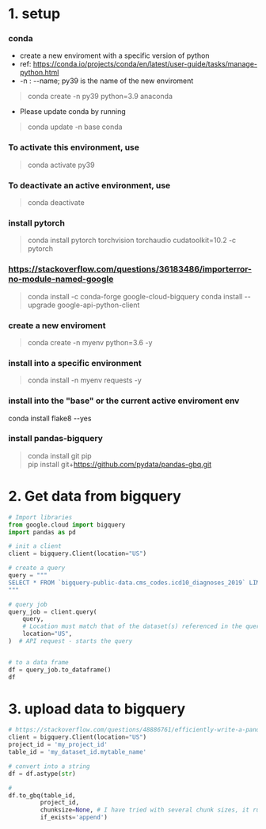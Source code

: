 # 1. setup

### conda 
  -  create a new enviroment with a specific version of python
  - ref: https://conda.io/projects/conda/en/latest/user-guide/tasks/manage-python.html
  - -n : --name; py39 is the name of the new enviroment 


> conda create -n py39 python=3.9 anaconda 

- Please update conda by running  

> conda update -n base conda

### To activate this environment, use
> conda activate py39
### To deactivate an active environment, use
> conda deactivate
### install pytorch
> conda install pytorch torchvision torchaudio cudatoolkit=10.2 -c pytorch

### https://stackoverflow.com/questions/36183486/importerror-no-module-named-google
> conda install -c conda-forge google-cloud-bigquery
> conda install --upgrade google-api-python-client  

### create a new enviroment
> conda create -n myenv python=3.6 -y
### install into a specific environment
> conda install -n myenv requests -y
### install into the "base" or the current active enviroment env
conda install flake8 --yes

### install pandas-bigquery  
> conda install git pip   
> pip install git+https://github.com/pydata/pandas-gbq.git


# 2. Get data from bigquery

```py
# Import libraries
from google.cloud import bigquery
import pandas as pd

# init a client
client = bigquery.Client(location="US")

# create a query
query = """
SELECT * FROM `bigquery-public-data.cms_codes.icd10_diagnoses_2019` LIMIT 1000
"""

# query job
query_job = client.query(
    query,
    # Location must match that of the dataset(s) referenced in the query.
    location="US",
)  # API request - starts the query


# to a data frame 
df = query_job.to_dataframe()
df
```

# 3. upload data to bigquery

```py
# https://stackoverflow.com/questions/48886761/efficiently-write-a-pandas-dataframe-to-google-bigquery
client = bigquery.Client(location="US")
project_id = 'my_project_id'
table_id = 'my_dataset_id.mytable_name'

# convert into a string
df = df.astype(str)

# 
df.to_gbq(table_id, 
         project_id,
         chunksize=None, # I have tried with several chunk sizes, it runs faster when it's one big chunk (at least for me)
         if_exists='append')
```

